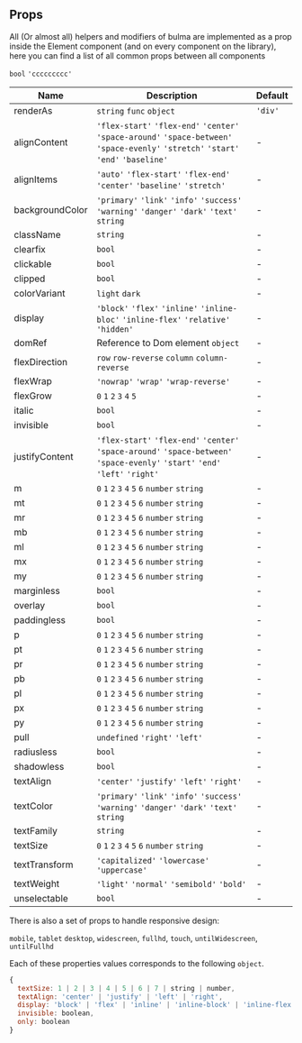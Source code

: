 ## Props

All (Or almost all) helpers and modifiers of bulma are implemented as a prop inside the Element component (and on every
component on the library), here you can find a list of all common props between all components

`bool`
`'ccccccccc'` 

| Name | Description | Default |
|------|-------------|---------|
| renderAs | `string` `func` `object` | `'div'`  |
| alignContent | `'flex-start'` `'flex-end'` `'center'` `'space-around'` `'space-between'` `'space-evenly'` `'stretch'` `'start'` `'end'` `'baseline'` | - |
| alignItems |  `'auto'` `'flex-start'` `'flex-end'` `'center'` `'baseline'` `'stretch'` | - |
| backgroundColor | `'primary'` `'link'` `'info'` `'success'` `'warning'` `'danger'` `'dark'` `'text'` `string` | - |
| className |  `string` | - |
| clearfix |  `bool` | - |
| clickable |  `bool` | - |
| clipped |  `bool` | - |
| colorVariant | `light` `dark` | - |
| display | `'block'` `'flex'` `'inline'` `'inline-bloc'` `'inline-flex'` `'relative'` `'hidden'` | - |
| domRef | Reference to Dom element `object` | - |
| flexDirection | `row` `row-reverse` `column` `column-reverse` | - |
| flexWrap | `'nowrap'` `'wrap'` `'wrap-reverse'` | - |
| flexGrow | `0` `1` `2` `3` `4` `5` | - |
| italic |  `bool` | - |
| invisible | `bool`  | - |
| justifyContent | `'flex-start'` `'flex-end'` `'center'` `'space-around'` `'space-between'` `'space-evenly'` `'start'` `'end'` `'left'` `'right'` | - |
| m | `0` `1` `2` `3` `4` `5` `6` `number` `string` | - |
| mt | `0` `1` `2` `3` `4` `5` `6` `number` `string` | - |
| mr | `0` `1` `2` `3` `4` `5` `6` `number` `string` | - |
| mb | `0` `1` `2` `3` `4` `5` `6` `number` `string` | - |
| ml | `0` `1` `2` `3` `4` `5` `6` `number` `string` | - |
| mx | `0` `1` `2` `3` `4` `5` `6` `number` `string` | - |
| my | `0` `1` `2` `3` `4` `5` `6` `number` `string` | - |
| marginless | `bool` | - |
| overlay | `bool` | - |
| paddingless | `bool` | - |
| p | `0` `1` `2` `3` `4` `5` `6` `number` `string` | - |
| pt | `0` `1` `2` `3` `4` `5` `6` `number` `string` | - |
| pr | `0` `1` `2` `3` `4` `5` `6` `number` `string` | - |
| pb | `0` `1` `2` `3` `4` `5` `6` `number` `string` | - |
| pl | `0` `1` `2` `3` `4` `5` `6` `number` `string` | - |
| px | `0` `1` `2` `3` `4` `5` `6` `number` `string` | - |
| py | `0` `1` `2` `3` `4` `5` `6` `number` `string` | - |
| pull | `undefined` `'right'` `'left'` | - |
| radiusless | `bool` | - |
| shadowless | `bool`  | - |
| textAlign | `'center'` `'justify'` `'left'` `'right'` | - |
| textColor | `'primary'` `'link'` `'info'` `'success'` `'warning'` `'danger'` `'dark'` `'text'` `string` | - |
| textFamily | `string`  | - |
| textSize | `0` `1` `2` `3` `4` `5` `6` `number` `string` | - |
| textTransform | `'capitalized'` `'lowercase'` `'uppercase'` | - |
| textWeight | `'light'` `'normal'` `'semibold'` `'bold'` | - |
| unselectable | `bool` | - |

There is also a set of props to handle responsive design:

`mobile`, `tablet` `desktop`, `widescreen`, `fullhd`, `touch`, `untilWidescreen`, `untilFullhd`

Each of these properties values corresponds to the following `object`.
````javascript
{
  textSize: 1 | 2 | 3 | 4 | 5 | 6 | 7 | string | number, 
  textAlign: 'center' | 'justify' | 'left' | 'right',
  display: 'block' | 'flex' | 'inline' | 'inline-block' | 'inline-flex' | 'hidden',
  invisible: boolean, 
  only: boolean
}
````